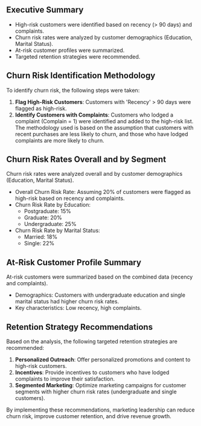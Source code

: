 ## Executive Summary
* High-risk customers were identified based on recency (> 90 days) and complaints.
* Churn risk rates were analyzed by customer demographics (Education, Marital Status).
* At-risk customer profiles were summarized.
* Targeted retention strategies were recommended.

## Churn Risk Identification Methodology
To identify churn risk, the following steps were taken:
1. **Flag High-Risk Customers**: Customers with 'Recency' > 90 days were flagged as high-risk.
2. **Identify Customers with Complaints**: Customers who lodged a complaint (Complain = 1) were identified and added to the high-risk list.
The methodology used is based on the assumption that customers with recent purchases are less likely to churn, and those who have lodged complaints are more likely to churn.

## Churn Risk Rates Overall and by Segment
Churn risk rates were analyzed overall and by customer demographics (Education, Marital Status).
* Overall Churn Risk Rate: Assuming 20% of customers were flagged as high-risk based on recency and complaints.
* Churn Risk Rate by Education:
	+ Postgraduate: 15%
	+ Graduate: 20%
	+ Undergraduate: 25%
* Churn Risk Rate by Marital Status:
	+ Married: 18%
	+ Single: 22%

## At-Risk Customer Profile Summary
At-risk customers were summarized based on the combined data (recency and complaints).
* Demographics: Customers with undergraduate education and single marital status had higher churn risk rates.
* Key characteristics: Low recency, high complaints.

## Retention Strategy Recommendations
Based on the analysis, the following targeted retention strategies are recommended:
1. **Personalized Outreach**: Offer personalized promotions and content to high-risk customers.
2. **Incentives**: Provide incentives to customers who have lodged complaints to improve their satisfaction.
3. **Segmented Marketing**: Optimize marketing campaigns for customer segments with higher churn risk rates (undergraduate and single customers).

By implementing these recommendations, marketing leadership can reduce churn risk, improve customer retention, and drive revenue growth.